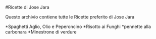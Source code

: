 #Ricette di Jose Jara

Questo archivio contiene tutte le Ricette preferito di Jose Jara

*Spaghetti Aglio, Olio e Peperoncino
*Risotto ai Funghi
*pennette alla carbonara
*Minestrone di verdure


